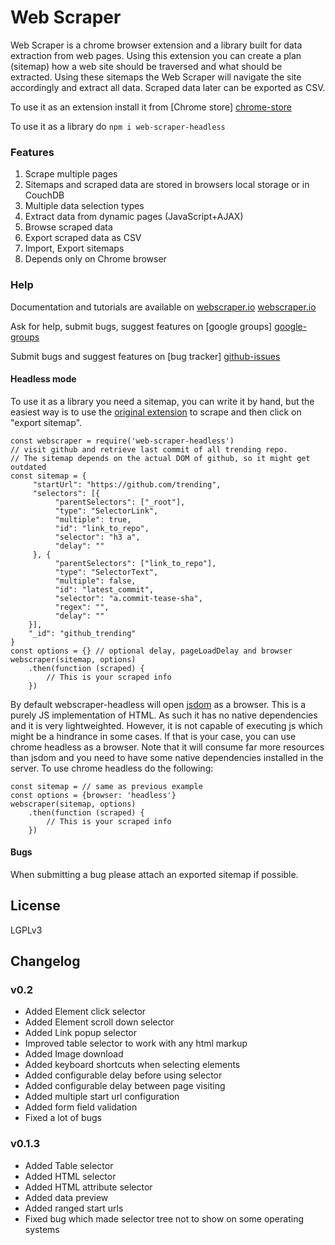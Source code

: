 
# Web Scraper
Web Scraper is a chrome browser extension and a library built for data extraction from web 
pages. Using this extension you can create a plan (sitemap) how a web site 
should be traversed and what should be extracted. Using these sitemaps the 
Web Scraper will navigate the site accordingly and extract all data. Scraped 
data later can be exported as CSV.

To use it as an extension install it from [Chrome store] [chrome-store]

To use it as a library do `npm i web-scraper-headless`

### Features

 1. Scrape multiple pages
 2. Sitemaps and scraped data are stored in browsers local storage or in CouchDB
 3. Multiple data selection types
 4. Extract data from dynamic pages (JavaScript+AJAX)
 5. Browse scraped data
 6. Export scraped data as CSV
 7. Import, Export sitemaps
 8. Depends only on Chrome browser

### Help

 Documentation and tutorials are available on [webscraper.io] [webscraper.io]
 
 Ask for help, submit bugs, suggest features on [google groups] [google-groups]
 
 Submit bugs and suggest features on [bug tracker] [github-issues]
 
#### Headless mode
To use it as a library you need a sitemap, you can write it by hand, but the easiest way is to use the [original extension][extension] to scrape and then click on "export sitemap".

    const webscraper = require('web-scraper-headless')
    // visit github and retrieve last commit of all trending repo. 
    // The sitemap depends on the actual DOM of github, so it might get outdated
    const sitemap = {
	     "startUrl": "https://github.com/trending",
	     "selectors": [{
		      "parentSelectors": ["_root"],
		      "type": "SelectorLink",
		      "multiple": true,
		      "id": "link_to_repo",
		      "selector": "h3 a",
		      "delay": ""
	     }, {
		      "parentSelectors": ["link_to_repo"],
		      "type": "SelectorText",
		      "multiple": false,
		      "id": "latest_commit",
		      "selector": "a.commit-tease-sha",
		      "regex": "",
		      "delay": ""
	    }],
	    "_id": "github_trending"
    }
    const options = {} // optional delay, pageLoadDelay and browser
    webscraper(sitemap, options)
        .then(function (scraped) {
            // This is your scraped info
        })

By default webscraper-headless will open [jsdom](https://github.com/jsdom/jsdom) as a browser. This is a purely JS implementation of HTML. As such it has no native dependencies and it is very lightweighted. However, it is not capable of executing js which might be a hindrance in some cases. If that is your case, you can use chrome headless as a browser. Note that it will consume far more resources than jsdom and you need to have some native dependencies installed in the server. To use chrome headless do the following:

    const sitemap = // same as previous example
    const options = {browser: 'headless'}
    webscraper(sitemap, options)
        .then(function (scraped) {
            // This is your scraped info
        })

#### Bugs
When submitting a bug please attach an exported sitemap if possible.

## License
LGPLv3

## Changelog

### v0.2
 * Added Element click selector
 * Added Element scroll down selector
 * Added Link popup selector
 * Improved table selector to work with any html markup
 * Added Image download
 * Added keyboard shortcuts when selecting elements
 * Added configurable delay before using selector
 * Added configurable delay between page visiting
 * Added multiple start url configuration
 * Added form field validation
 * Fixed a lot of bugs

### v0.1.3
 * Added Table selector
 * Added HTML selector
 * Added HTML attribute selector
 * Added data preview
 * Added ranged start urls
 * Fixed bug which made selector tree not to show on some operating systems

 [chrome-store]: https://chrome.google.com/webstore/detail/web-scraper/jnhgnonknehpejjnehehllkliplmbmhn
 [webscraper.io]: http://webscraper.io/
 [google-groups]: https://groups.google.com/forum/#!forum/web-scraper
 [github-issues]: https://github.com/martinsbalodis/web-scraper-chrome-extension/issues
 [extension]: https://chrome.google.com/webstore/detail/web-scraper/jnhgnonknehpejjnehehllkliplmbmhn
